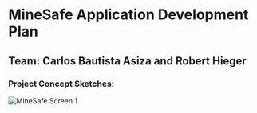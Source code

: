 # MineSafe Application Development Plan
## Team: Carlos Bautista Asiza and Robert Hieger

### Project Concept Sketches:

![MineSafe Screen 1](https://github.com/CarlosaBauti/MineFree/tree/master/photo-assets/app-sketches.jpg)

